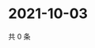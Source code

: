 # 2021-10-03

共 0 条

<!-- BEGIN WEIBO -->
<!-- 最后更新时间 Sun Oct 03 2021 02:09:16 GMT+0800 (China Standard Time) -->

<!-- END WEIBO -->
